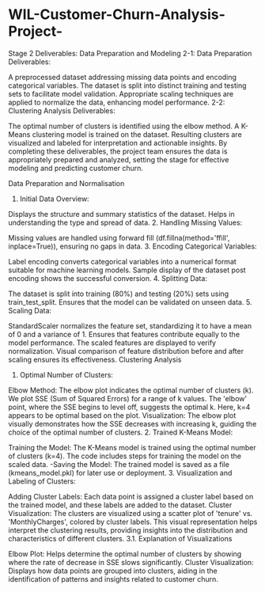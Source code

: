 # WIL-Customer-Churn-Analysis-Project-
Stage 2 Deliverables: Data Preparation and Modeling
2-1: Data Preparation Deliverables:

A preprocessed dataset addressing missing data points and encoding categorical variables.
The dataset is split into distinct training and testing sets to facilitate model validation.
Appropriate scaling techniques are applied to normalize the data, enhancing model performance.
2-2: Clustering Analysis Deliverables:

The optimal number of clusters is identified using the elbow method.
A K-Means clustering model is trained on the dataset.
Resulting clusters are visualized and labeled for interpretation and actionable insights.
By completing these deliverables, the project team ensures the data is appropriately prepared and analyzed, setting the stage for effective modeling and predicting customer churn.

Data Preparation and Normalisation
1. Initial Data Overview:

Displays the structure and summary statistics of the dataset.
Helps in understanding the type and spread of data.
2. Handling Missing Values:

Missing values are handled using forward fill (df.fillna(method='ffill', inplace=True)), ensuring no gaps in data.
3. Encoding Categorical Variables:

Label encoding converts categorical variables into a numerical format suitable for machine learning models.
Sample display of the dataset post encoding shows the successful conversion.
4. Splitting Data:

The dataset is split into training (80%) and testing (20%) sets using train_test_split.
Ensures that the model can be validated on unseen data.
5. Scaling Data:

StandardScaler normalizes the feature set, standardizing it to have a mean of 0 and a variance of 1.
Ensures that features contribute equally to the model performance.
The scaled features are displayed to verify normalization.
Visual comparison of feature distribution before and after scaling ensures its effectiveness.
Clustering Analysis
1. Optimal Number of Clusters:

Elbow Method: The elbow plot indicates the optimal number of clusters (k). We plot SSE (Sum of Squared Errors) for a range of k values. The 'elbow' point, where the SSE begins to level off, suggests the optimal k. Here, k=4 appears to be optimal based on the plot.
Visualization: The elbow plot visually demonstrates how the SSE decreases with increasing k, guiding the choice of the optimal number of clusters.
2. Trained K-Means Model:

Training the Model: The K-Means model is trained using the optimal number of clusters (k=4). The code includes steps for training the model on the scaled data. -Saving the Model: The trained model is saved as a file (kmeans_model.pkl) for later use or deployment.
3. Visualization and Labeling of Clusters:

Adding Cluster Labels: Each data point is assigned a cluster label based on the trained model, and these labels are added to the dataset.
Cluster Visualization: The clusters are visualized using a scatter plot of 'tenure' vs. 'MonthlyCharges', colored by cluster labels. This visual representation helps interpret the clustering results, providing insights into the distribution and characteristics of different clusters.
3.1. Explanation of Visualizations

Elbow Plot: Helps determine the optimal number of clusters by showing where the rate of decrease in SSE slows significantly.
Cluster Visualization: Displays how data points are grouped into clusters, aiding in the identification of patterns and insights related to customer churn.

